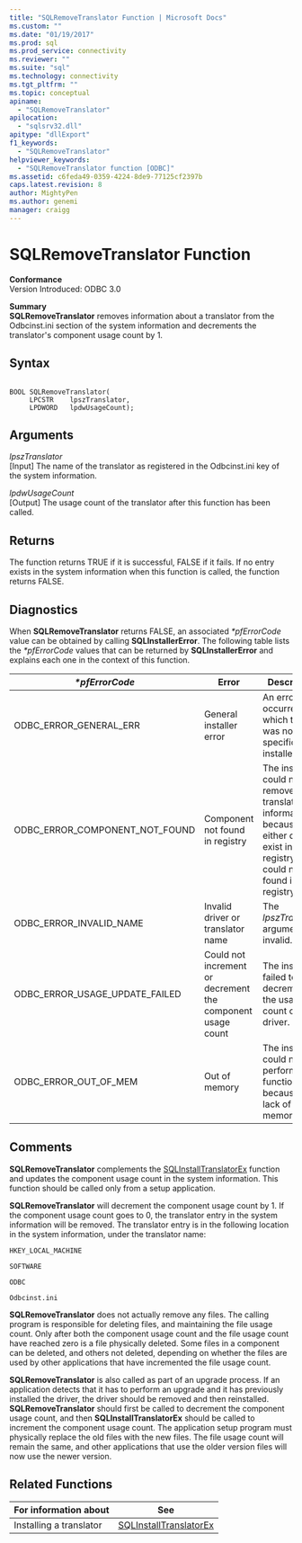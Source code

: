 ```yaml
---
title: "SQLRemoveTranslator Function | Microsoft Docs"
ms.custom: ""
ms.date: "01/19/2017"
ms.prod: sql
ms.prod_service: connectivity
ms.reviewer: ""
ms.suite: "sql"
ms.technology: connectivity
ms.tgt_pltfrm: ""
ms.topic: conceptual
apiname: 
  - "SQLRemoveTranslator"
apilocation: 
  - "sqlsrv32.dll"
apitype: "dllExport"
f1_keywords: 
  - "SQLRemoveTranslator"
helpviewer_keywords: 
  - "SQLRemoveTranslator function [ODBC]"
ms.assetid: c6feda49-0359-4224-8de9-77125cf2397b
caps.latest.revision: 8
author: MightyPen
ms.author: genemi
manager: craigg
---
```

# SQLRemoveTranslator Function
**Conformance**  
 Version Introduced: ODBC 3.0  
  
 **Summary**  
 **SQLRemoveTranslator** removes information about a translator from the Odbcinst.ini section of the system information and decrements the translator's component usage count by 1.  
  
## Syntax  
  
```  
  
BOOL SQLRemoveTranslator(  
     LPCSTR    lpszTranslator,  
     LPDWORD   lpdwUsageCount);  
```  
  
## Arguments  
 *lpszTranslator*  
 [Input] The name of the translator as registered in the Odbcinst.ini key of the system information.  
  
 *lpdwUsageCount*  
 [Output] The usage count of the translator after this function has been called.  
  
## Returns  
 The function returns TRUE if it is successful, FALSE if it fails. If no entry exists in the system information when this function is called, the function returns FALSE.  
  
## Diagnostics  
 When **SQLRemoveTranslator** returns FALSE, an associated *\*pfErrorCode* value can be obtained by calling **SQLInstallerError**. The following table lists the *\*pfErrorCode* values that can be returned by **SQLInstallerError** and explains each one in the context of this function.  
  
|*\*pfErrorCode*|Error|Description|  
|---------------------|-----------|-----------------|  
|ODBC_ERROR_GENERAL_ERR|General installer error|An error occurred for which there was no specific installer error.|  
|ODBC_ERROR_COMPONENT_NOT_FOUND|Component not found in registry|The installer could not remove the translator information because it either did not exist in the registry or could not be found in the registry.|  
|ODBC_ERROR_INVALID_NAME|Invalid driver or translator name|The *lpszTranslator* argument was invalid.|  
|ODBC_ERROR_USAGE_UPDATE_FAILED|Could not increment or decrement the component usage count|The installer failed to decrement the usage count of the driver.|  
|ODBC_ERROR_OUT_OF_MEM|Out of memory|The installer could not perform the function because of a lack of memory.|  
  
## Comments  
 **SQLRemoveTranslator** complements the [SQLInstallTranslatorEx](../../../odbc/reference/syntax/sqlinstalltranslatorex-function.md) function and updates the component usage count in the system information. This function should be called only from a setup application.  
  
 **SQLRemoveTranslator** will decrement the component usage count by 1. If the component usage count goes to 0, the translator entry in the system information will be removed. The translator entry is in the following location in the system information, under the translator name:  
  
 `HKEY_LOCAL_MACHINE`  
  
 `SOFTWARE`  
  
 `ODBC`  
  
 `Odbcinst.ini`  
  
 **SQLRemoveTranslator** does not actually remove any files. The calling program is responsible for deleting files, and maintaining the file usage count. Only after both the component usage count and the file usage count have reached zero is a file physically deleted. Some files in a component can be deleted, and others not deleted, depending on whether the files are used by other applications that have incremented the file usage count.  
  
 **SQLRemoveTranslator** is also called as part of an upgrade process. If an application detects that it has to perform an upgrade and it has previously installed the driver, the driver should be removed and then reinstalled. **SQLRemoveTranslator** should first be called to decrement the component usage count, and then **SQLInstallTranslatorEx** should be called to increment the component usage count. The application setup program must physically replace the old files with the new files. The file usage count will remain the same, and other applications that use the older version files will now use the newer version.  
  
## Related Functions  
  
|For information about|See|  
|---------------------------|---------|  
|Installing a translator|[SQLInstallTranslatorEx](../../../odbc/reference/syntax/sqlinstalltranslatorex-function.md)|
